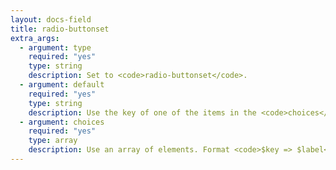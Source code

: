 ```yaml
---
layout: docs-field
title: radio-buttonset
extra_args:
  - argument: type
    required: "yes"
    type: string
    description: Set to <code>radio-buttonset</code>.
  - argument: default
    required: "yes"
    type: string
    description: Use the key of one of the items in the <code>choices</code> argument.
  - argument: choices
    required: "yes"
    type: array
    description: Use an array of elements. Format <code>$key => $label</code>.
---
```

